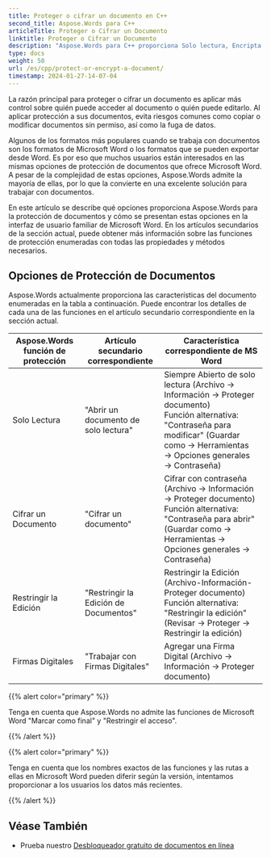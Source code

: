 ```yaml
---
title: Proteger o cifrar un documento en C++
second_title: Aspose.Words para C++
articleTitle: Proteger o Cifrar un Documento
linktitle: Proteger o Cifrar un Documento
description: "Aspose.Words para C++ proporciona Solo lectura, Encripta un documento, Restringe la Edición y Firmas digitales para la protección de documentos. Aspose.Words admite la mayoría de las opciones de protección de Word."
type: docs
weight: 50
url: /es/cpp/protect-or-encrypt-a-document/
timestamp: 2024-01-27-14-07-04
---
```


La razón principal para proteger o cifrar un documento es aplicar más control sobre quién puede acceder al documento o quién puede editarlo. Al aplicar protección a sus documentos, evita riesgos comunes como copiar o modificar documentos sin permiso, así como la fuga de datos.

Algunos de los formatos más populares cuando se trabaja con documentos son los formatos de Microsoft Word o los formatos que se pueden exportar desde Word. Es por eso que muchos usuarios están interesados en las mismas opciones de protección de documentos que ofrece Microsoft Word. A pesar de la complejidad de estas opciones, Aspose.Words admite la mayoría de ellas, por lo que la convierte en una excelente solución para trabajar con documentos.

En este artículo se describe qué opciones proporciona Aspose.Words para la protección de documentos y cómo se presentan estas opciones en la interfaz de usuario familiar de Microsoft Word. En los artículos secundarios de la sección actual, puede obtener más información sobre las funciones de protección enumeradas con todas las propiedades y métodos necesarios.

## Opciones de Protección de Documentos

Aspose.Words actualmente proporciona las características del documento enumeradas en la tabla a continuación. Puede encontrar los detalles de cada una de las funciones en el artículo secundario correspondiente en la sección actual.

| Aspose.Words función de protección | Artículo secundario correspondiente | Característica correspondiente de MS Word |
| ------------------------------- | ------------------------------ | ------------------------------------------------------------ |
| Solo Lectura | "Abrir un documento de solo lectura" | Siempre Abierto de solo lectura (Archivo → Información → Proteger documento)<br />Función alternativa: "Contraseña para modificar" (Guardar como → Herramientas → Opciones generales → Contraseña) |
| Cifrar un Documento | "Cifrar un documento" | Cifrar con contraseña (Archivo → Información → Proteger documento)<br />Función alternativa: "Contraseña para abrir" (Guardar como → Herramientas → Opciones generales → Contraseña) |
| Restringir la Edición | "Restringir la Edición de Documentos" | Restringir la Edición (Archivo-Información-Proteger documento)<br />Función alternativa: "Restringir la edición" (Revisar → Proteger → Restringir la edición) |
| Firmas Digitales | "Trabajar con Firmas Digitales" | Agregar una Firma Digital (Archivo → Información → Proteger documento) |

{{% alert color="primary" %}}

Tenga en cuenta que Aspose.Words no admite las funciones de Microsoft Word "Marcar como final" y "Restringir el acceso".

{{% /alert %}}

{{% alert color="primary" %}}

Tenga en cuenta que los nombres exactos de las funciones y las rutas a ellas en Microsoft Word pueden diferir según la versión, intentamos proporcionar a los usuarios los datos más recientes.

{{% /alert %}}

## Véase También

* Prueba nuestro [Desbloqueador gratuito de documentos en línea](https://products.aspose.app/words/unlock)
